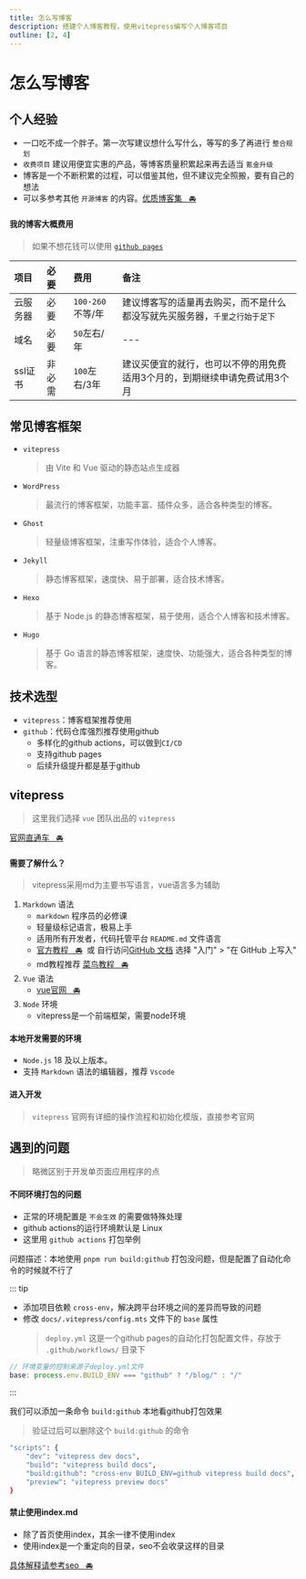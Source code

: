 ```yaml
---
title: 怎么写博客
description: 搭建个人博客教程，使用vitepress编写个人博客项目
outline: [2, 4]
---
```


# 怎么写博客

## 个人经验
* 一口吃不成一个胖子。第一次写建议想什么写什么，等写的多了再进行 `整合规划`
* `收费项目` 建议用便宜实惠的产品，等博客质量积累起来再去适当 `氪金升级`
* 博客是一个不断积累的过程，可以借鉴其他，但不建议完全照搬，要有自己的想法
* 可以多参考其他 `开源博客` 的内容。[优质博客集&nbsp;&nbsp;&nbsp;🚘](https://github.com/foru17/front-end-collect?tab=readme-ov-file)

#### 我的博客大概费用

> 如果不想花钱可以使用 [`github pages`](/other/blog/up/usePage.html)

| 项目 | 必要 | 费用 | 备注 |
| :--- | :--- | :--- | :--- |
| 云服务器 | 必要 | `100-260`不等/年 | 建议博客写的适量再去购买，而不是什么都没写就先买服务器，`千里之行始于足下` |
| 域名 | 必要 | `50`左右/年 | --- |
| ssl证书 | 非必需 | `100`左右/3年 | 建议买便宜的就行，也可以不停的用免费适用3个月的，到期继续申请免费试用3个月 |

## 常见博客框架

* `vitepress`
    > 由 Vite 和 Vue 驱动的静态站点生成器
* `WordPress`
    > 最流行的博客框架，功能丰富、插件众多，适合各种类型的博客。
* `Ghost`
    > 轻量级博客框架，注重写作体验，适合个人博客。
* `Jekyll`
    > 静态博客框架，速度快、易于部署，适合技术博客。
* `Hexo`
    > 基于 Node.js 的静态博客框架，易于使用，适合个人博客和技术博客。
* `Hugo`
    > 基于 Go 语言的静态博客框架，速度快、功能强大，适合各种类型的博客。

## 技术选型
* `vitepress`：博客框架推荐使用
* `github`：代码仓库强烈推荐使用github
    - 多样化的github actions，可以做到`CI/CD`
    - 支持github pages
    - 后续升级提升都是基于github

## vitepress
> 这里我们选择 `vue` 团队出品的 `vitepress`

[官网直通车&nbsp;&nbsp;&nbsp;🚘](https://vitepress.dev/zh/)

#### 需要了解什么？

> vitepress采用md为主要书写语言，vue语言多为辅助

1. `Markdown` 语法
    * `markdown` 程序员的必修课
    * 轻量级标记语言，极易上手
    * 适用所有开发者，代码托管平台 `README.md` 文件语言
    * [官方教程&nbsp;&nbsp;&nbsp;🚘](https://docs.github.com/zh/get-started/writing-on-github/getting-started-with-writing-and-formatting-on-github/quickstart-for-writing-on-github)&nbsp;&nbsp;或&nbsp;自行访问[GitHub 文档](https://docs.github.com/zh) 选择&nbsp;"入门"&nbsp;>&nbsp;"在&nbsp;GitHub&nbsp;上写入"
    * md教程推荐 [菜鸟教程&nbsp;&nbsp;&nbsp;🚘](https://www.runoob.com/markdown/md-tutorial.html)
2. `Vue` 语法
    * [vue官网&nbsp;&nbsp;&nbsp;🚘](https://cn.vuejs.org/)
3. `Node` 环境
    * vitepress是一个前端框架，需要node环境

#### 本地开发需要的环境

- `Node.js` 18 及以上版本。
- 支持 `Markdown` 语法的编辑器，推荐 `Vscode`

#### 进入开发

> `vitepress` 官网有详细的操作流程和初始化模版，直接参考官网

## 遇到的问题

> 略微区别于开发单页面应用程序的点

#### 不同环境打包的问题

* 正常的环境配置是 `不会生效` 的需要做特殊处理
* github actions的运行环境默认是 Linux
* 这里用 `github actions` 打包举例

问题描述：本地使用 `pnpm run build:github` 打包没问题，但是配置了自动化命令的时候就不行了

::: tip
* 添加项目依赖 `cross-env`，解决跨平台环境之间的差异而导致的问题
* 修改 `docs/.vitepress/config.mts` 文件下的 `base` 属性
    > `deploy.yml` 这是一个github pages的自动化打包配置文件，存放于 `.github/workflows/` 目录下
```ts
// 环境变量的控制来源子deploy.yml文件
base: process.env.BUILD_ENV === "github" ? "/blog/" : "/"
```
:::

我们可以添加一条命令 `build:github` 本地看github打包效果

> 验证过后可以删除这个 `build:github` 的命令

```sh
"scripts": {
    "dev": "vitepress dev docs",
    "build": "vitepress build docs",
    "build:github": "cross-env BUILD_ENV=github vitepress build docs",
    "preview": "vitepress preview docs"
}
```

#### 禁止使用index.md

* 除了首页使用index，其余一律不使用index
* 使用index是一个重定向的目录，seo不会收录这样的目录

[具体解释请参考seo&nbsp;&nbsp;&nbsp;🚘](/other/blog/basics/seoInfo.html)
